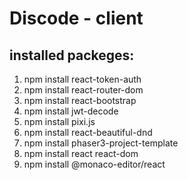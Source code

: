 # Discode - client

## installed packeges:

1. npm install react-token-auth
2. npm install react-router-dom
3. npm install react-bootstrap
4. npm install jwt-decode
5. npm install pixi.js
6. npm install react-beautiful-dnd
7. npm install phaser3-project-template
8. npm install react react-dom
9. npm install @monaco-editor/react
